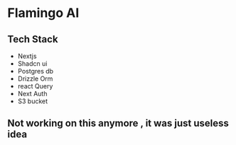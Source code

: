 # Flamingo AI

## Tech Stack

- Nextjs
- Shadcn ui
- Postgres db
- Drizzle Orm
- react Query
- Next Auth
- S3 bucket

## Not working on this anymore , it was just useless idea
